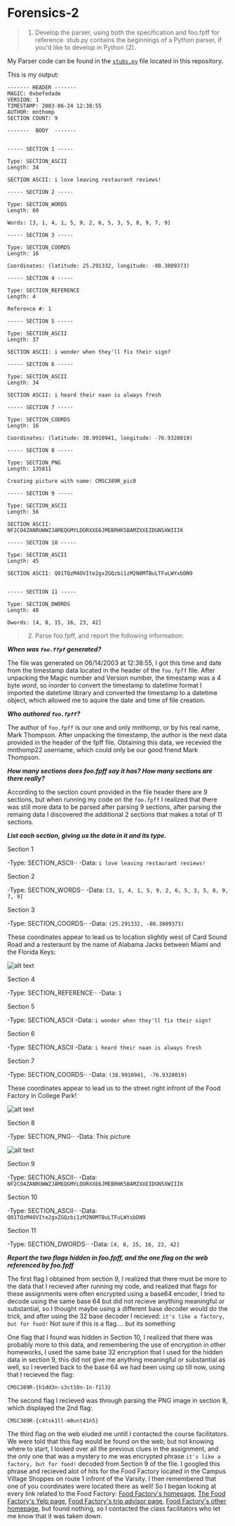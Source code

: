 # Forensics-2

> 1. Develop the parser, using both the specification and foo.fpff for reference. stub.py contains the beginnings of a Python parser, if you'd like to develop in Python (2).

My Parser code can be found in the [```stubs.py```](https://github.com/yreiss1/Forensics-2/blob/master/stub.py) file located in this repository.

This is my output:
```
------- HEADER -------
MAGIC: 0xbefedade
VERSION: 1
TIMESTAMP: 2003-06-24 12:38:55
AUTHOR: mnthomp
SECTION COUNT: 9

-------  BODY  -------


----- SECTION 1 -----

Type: SECTION_ASCII
Length: 34

SECTION ASCII: i love leaving restaurant reviews!

----- SECTION 2 -----

Type: SECTION_WORDS
Length: 60

Words: [3, 1, 4, 1, 5, 9, 2, 6, 5, 3, 5, 8, 9, 7, 9]

----- SECTION 3 -----

Type: SECTION_COORDS
Length: 16

Coordinates: (latitude: 25.291332, longitude: -80.3809373)

----- SECTION 4 -----

Type: SECTION_REFERENCE
Length: 4

Reference #: 1

----- SECTION 5 -----

Type: SECTION_ASCII
Length: 37

SECTION ASCII: i wonder when they'll fix their sign?

----- SECTION 6 -----

Type: SECTION_ASCII
Length: 34

SECTION ASCII: i heard their naan is always fresh

----- SECTION 7 -----

Type: SECTION_COORDS
Length: 16

Coordinates: (latitude: 38.9910941, longitude: -76.9328019)

----- SECTION 8 -----

Type: SECTION_PNG
Length: 135811

Creating picture with name: CMSC389R_pic8

----- SECTION 9 -----

Type: SECTION_ASCII
Length: 56

SECTION ASCII: NF2CO4ZANRUWWZJAMEQGMYLDORXXE6JMEBRHK5BAMZXXEIDGN5XWIIIK

----- SECTION 10 -----

Type: SECTION_ASCII
Length: 45

SECTION ASCII: Q01TQzM4OVIte2gxZGQzbi1zM2N0MTBuLTFuLWYxbDN9


----- SECTION 11 -----

Type: SECTION_DWORDS
Length: 48

Dwords: [4, 8, 15, 16, 23, 42]
```

> 2. Parse foo.fpff, and report the following information:

**_When was ```foo.ffpf``` generated?_**

The file was generated on 06/14/2003 at 12:38:55, I got this time and date from the timestamp data located in the header of the ```foo.fpff``` file. After unpacking the Magic number and Version number, the timestamp was a 4 byte _word_, so inorder to convert the timestamp to datetime format I imported the datetime library and converted the timestamp to a datetime object, which allowed me to aquire the date and time of file creation.


**_Who authored ```foo.fpff```?_**

The author of ```foo.fpff``` is our one and only mnthomp, or by his real name, Mark Thompson. After unpacking the timestamp, the author is the next data provided in the header of the fpff file. Obtaining this data, we recevied the mnthomp22 username, which could only be our good friend Mark Thompson.

**_How many sections does foo.fpff say it has? How many sections are there really?_**

According to the section count provided in the file header there are 9 sections, but when running my code on the ```foo.fpff``` I realized that there was still more data to be parsed after parsing 9 sections, after parsing the remaing data I discovered the additional 2 sections that makes a total of 11 sections.

**_List each section, giving us the data in it and its type._**

Section 1

-Type: SECTION_ASCII⋅⋅
-Data: ```i love leaving restaurant reviews!```

Section 2

-Type: SECTION_WORDS⋅⋅
-Data: ```[3, 1, 4, 1, 5, 9, 2, 6, 5, 3, 5, 8, 9, 7, 9]```

Section 3

-Type: SECTION_COORDS⋅⋅
-Data: ```(25.291332, -80.3809373)```

These coordinates appear to lead us to location slightly west of Card Sound Road and a resteraunt by the name of Alabama Jacks between Miami and the Florida Keys:

![alt text](https://github.com/yreiss1/Forensics-2/blob/master/location1.png)

Section 4

-Type: SECTION_REFERENCE⋅⋅
-Data: ```1```

Section 5

-Type: SECTION_ASCII
-Data: ```i wonder when they'll fix their sign?```

Section 6

-Type: SECTION_ASCII
-Data: ```i heard their naan is always fresh```

Section 7

-Type: SECTION_COORDS⋅⋅
-Data: ```(38.9910941, -76.9328019)```

These coordinates appear to lead us to the street right infront of the Food Factory in College Park!

![alt text](https://github.com/yreiss1/Forensics-2/blob/master/location2.png)

Section 8

-Type: SECTION_PNG⋅⋅
-Data: This picture

![alt text](https://github.com/yreiss1/Forensics-2/blob/master/CMSC389R_pic8.png)

Section 9

-Type: SECTION_ASCII⋅⋅
-Data: ```NF2CO4ZANRUWWZJAMEQGMYLDORXXE6JMEBRHK5BAMZXXEIDGN5XWIIIK```

Section 10

-Type: SECTION_ASCII⋅⋅
-Data: ```Q01TQzM4OVIte2gxZGQzbi1zM2N0MTBuLTFuLWYxbDN9```

Section 11

-Type: SECTION_DWORDS⋅⋅
-Data: ```[4, 8, 15, 16, 23, 42]```

**_Report the two flags hidden in foo.fpff, and the one flag on the web referenced by foo.fpff_**

The first flag I obtained from section 9, I realized that there must be more to the data that I recieved after running my code, and realized that flags for these assignments were often encrypted using a base64 encoder, I tried to decode using the same base 64 but did not recieve anything meaningful or substantial, so I thought maybe using a different base decoder would do the trick, and after using the 32 base decoder I recieved: ```it's like a factory, but for food!```
Not sure if this is a flag.... but its something


One flag that I found was hidden in Section 10, I realized that there was probably more to this data, and remembering the use of encryption in other homeworks, I used the same base 32 encryption that I used for the hidden data in section 9, this did not give me anything meaningful or substantial as well, so I reverted back to the base 64 we had been using up till now, using that I recieved the flag:

```CMSC389R-{h1dd3n-s3ct10n-1n-f1l3}```

The second flag I recieved was through parsing the PNG image in section 8, which displayed the 2nd flag: 

```CMSC389R-{c4tsk1ll-m0unt41n5}```

The third flag on the web eluded me untill I contacted the course facilitators. We were told that this flag would be found on the web, but not knowing where to start, I looked over all the previous clues in the assignment, and the only one that was a mystery to me was encrypted phrase ```it's like a factory, but for food!``` decoded from Section 9 of the file. I googled this phrase and recieved alot of hits for the Food Factory located in the Campus Village Shoppes on route 1 infront of the Varsity. I then remembered that one of you coordinates were located there as well! So I began looking at every link related to the Food Factory: [Food Factory's homepage](http://www.foodfactorybaltimore.com/), [The Food Factory's Yelp page](https://www.yelp.com/biz/food-factory-college-park-2), [Food Factory's trip advisor page](https://www.tripadvisor.com/Restaurant_Review-g41078-d546602-Reviews-Food_Factory_II-College_Park_Maryland.html), [Food Factory's other homepage](http://www.foodfactorycollegepark.com/), but found nothing, so I contacted the class facilitators who let me know that it was taken down. 

